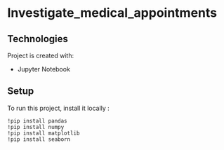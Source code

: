 # Investigate_medical_appointments
## Technologies
Project is created with:
* Jupyter Notebook

## Setup
To run this project, install it locally :

```
!pip install pandas 
!pip install numpy 
!pip install matplotlib 
!pip install seaborn 

```

